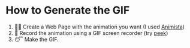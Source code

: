 # How to Generate the GIF

1. 👨‍💻 Create a Web Page with the animation you want (I used [Animista](https://animista.net/)) 
2. 🎥 Record the animation using a GIF screen recorder (try [peek](https://github.com/phw/peek))
3. 😴 Make the GIF.
